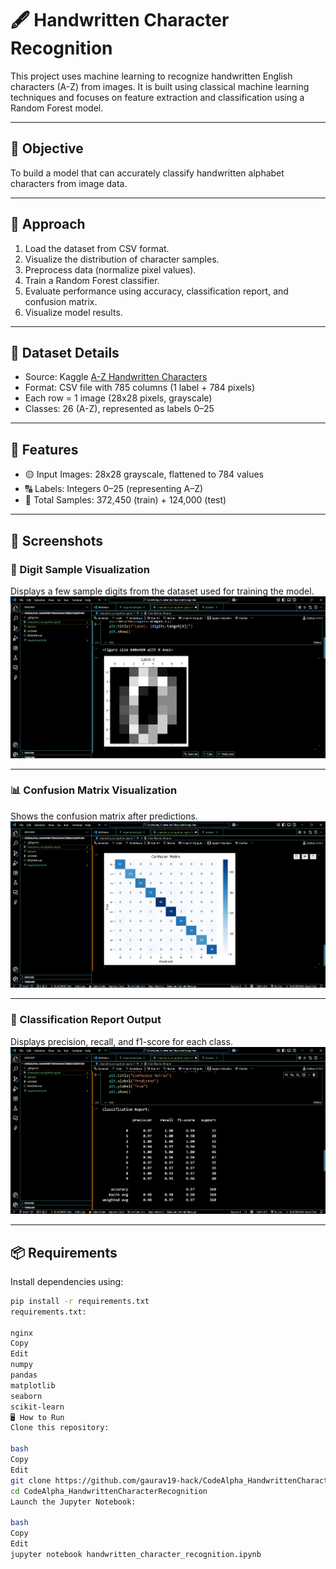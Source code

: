 # 🖋️ Handwritten Character Recognition

This project uses machine learning to recognize handwritten English characters (A-Z) from images. It is built using classical machine learning techniques and focuses on feature extraction and classification using a Random Forest model.

---

## 🎯 Objective

To build a model that can accurately classify handwritten alphabet characters from image data.

---

## 🧠 Approach

1. Load the dataset from CSV format.
2. Visualize the distribution of character samples.
3. Preprocess data (normalize pixel values).
4. Train a Random Forest classifier.
5. Evaluate performance using accuracy, classification report, and confusion matrix.
6. Visualize model results.

---

## 📂 Dataset Details

- Source: Kaggle [A-Z Handwritten Characters](https://www.kaggle.com/datasets/sachinpatel21/az-handwritten-alphabets-in-csv-format)
- Format: CSV file with 785 columns (1 label + 784 pixels)
- Each row = 1 image (28x28 pixels, grayscale)
- Classes: 26 (A-Z), represented as labels 0–25

---

## 🧾 Features

- 🟡 Input Images: 28x28 grayscale, flattened to 784 values
- 🔠 Labels: Integers 0–25 (representing A–Z)
- 🧮 Total Samples: 372,450 (train) + 124,000 (test)

---

## 📸 Screenshots

### 🔢 Digit Sample Visualization
Displays a few sample digits from the dataset used for training the model.  
![Digit Sample](screenshots/Digit_sample_visualization.png)

---

### 📊 Confusion Matrix Visualization
Shows the confusion matrix after predictions.  
![Confusion Matrix](screenshots/Confusion_matrix_visualization.png)

---

### 📝 Classification Report Output
Displays precision, recall, and f1-score for each class.  
![Classification Report](screenshots/Classification_report_output.png)

---

## 📦 Requirements

Install dependencies using:

```bash
pip install -r requirements.txt
requirements.txt:

nginx
Copy
Edit
numpy
pandas
matplotlib
seaborn
scikit-learn
🖥️ How to Run
Clone this repository:

bash
Copy
Edit
git clone https://github.com/gaurav19-hack/CodeAlpha_HandwrittenCharacterRecognition
cd CodeAlpha_HandwrittenCharacterRecognition
Launch the Jupyter Notebook:

bash
Copy
Edit
jupyter notebook handwritten_character_recognition.ipynb



